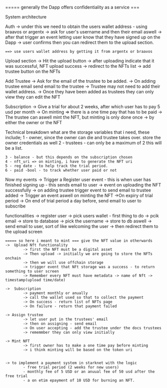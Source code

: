 
===== generally the Dapp offers confidentiality as a service ===

System architecture

Auth
    -> under this we need to obtain the users wallet address - using braavos or argentx
    -> ask for user's username and then their email aswell
    -> after that trigger an event letting user know that they have signed up on the Dapp
    -> user confirms then you can redirect them to the upload section.

    ==> use users wallet address by getting it from argentx or braavos



Upload section
    -> Hit the upload button
    -> after uploading indicate that it was successful, NFT upload success
    -> redirect to the NFTs list
    -> add trustee button on the NFTs

Add Trustee
    -> Ask for the email of the trustee  to be added.
    -> On adding trustee email send email to the trustee
    -> Trustee may not need to add their wallet address.
    -> Once they have been added as trustees they can only view they can edit the NFT

Subscription
    -> Give a trial for about 2 weeks, after which user has to pay 5 usd per month 
    -> On minting => there is a one time pay that has to be paid 
    -> The trustee can aswell mint the NFT, but minting is only done once
    -> by either the owner or the NFT


Technical breakdown
    what are the storage variables that i need, these include;
    1 - owner, since the owner can die and trustee takes over.
        store the owner credentials as well
    2 - trustees - can only be a maximum of 2 this will be a list.


    3 - balance - but this depends on the subscription chosen
    4 - nft_uri => on minting, i have to generate the NFT uri
    5 - reg date - to help track the trial period.
    6 - paid -bool - to track whether user paid or not
    


Now my events
    -> Trigger a Register user event - this is when user has finished signing up -      this sends email to user
    -> event on uploading the NFT successfully
    -> on adding trustee trigger event to send email to trustee added
    -> Trigger an event aswell on minting the NFT
    ->On expiry of trial period 
    -> On end of trial period a day before, send email to user to subscribe

functionalities 
    -> register user
            -> pick users wallet - first thing to do
            -> pcik email -> store to database 
            -> pick the username -> store to db aswell
            -> send email to user, sort of like welcoming the user
            -> then redirect them to the upload screen


    ===== so here i meant to mint === give the NFT value in otherwards
    ->  Upload Nft functionality
            -> first the NFT must be a digital asset
            -> Then upload -> initially we are going to store the NFTs onchain
            -> then we will use offchain storage
            -> trigger event that NFt storage was a success - to return something to user screen
            -> Remember every NFT must have metadata -> name of Nft -> timestamp(upload time/date)

    ->  Subscription
            -> payment monthly or anually 
            -> call the wallet used so that to collect the payment
            -> On success - return list of NFTs page 
            -> On failure - return that payment failed
    
    -> Assign trustee 
            -> let user put in the trustees' email
            -> then on assigning - send email
            -> On user accepting - add the trustee under the docs trustees
            -> rememmber they can only view initially

    -> Mint NFT
            -> first owner has to make a one time pay before minting
            -> i think minting will be based on the token uri


    -> to implement a payment system in starknet with the logic 
            - free trial period (2 weeks for new users)
            - monthly fee of 5 USD or an anuual fee of 50 usd after the free trial
            - a on etim epayment of 10 USD for burning an NFT.
            




        